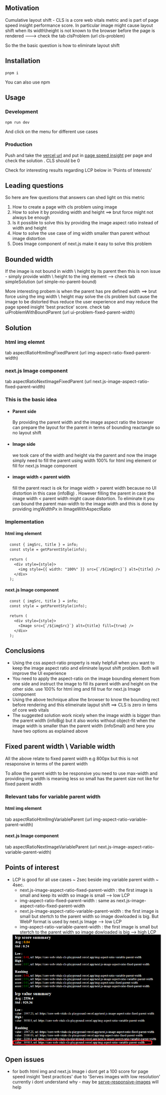 <h2>Motivation</h2>
<p>Cumulative layout shift - CLS is a core web vitals metric and is part of page speed insight performance score. In particular image might cause layout shift when its width\height is not known to the browser before the page is rendered ---> check the tab clsProblem (url cls-problem)</p>
<p>So the the basic question is how to eliminate layout shift</p>

<h2>Installation</h2>

```
pnpm i
```

You can also use npm


<h2>Usage</h2>

<h3>Development</h3>

```
npm run dev
```

And click on the menu for different use cases


<h3>Production</h3>

<p>Push and take the <a href='https://core-web-vitals-cls-playground.vercel.app'>vercel url</a> and put in <a href='https://pagespeed.web.dev/'>page speed insight</a> per page and check the solution . CLS should be 0 </p>
<p>Check for interesting results regarding LCP below in 'Points of Interests' 


<h2>Leading questions</h2>
So here are few questions that answers can shed light on this metric
<ol>
<li>How to create a page with cls problem using image</li>
<li>How to solve it by providing width and height ==> brut force might not always be enough</li>
<li>Is it possible to solve this by providing the image aspect ratio instead of width and height</li>
<li>How to solve the use case of img width smaller than parent without image distortion</li>
<li>Does Image component of next.js make it easy to solve this problem</li>
</ol>

<h2>Bounded width</h2>
<p>If the image is not bound in width \ height by its parent then this is non issue - simply provide width \ height to the img element --> check tab simpleSolution (url simple-no-parent-bound)</p> 
More interesting probem is when the parent has pre defined width ==> brut force using the img width \ height may solve the cls problem but cause the image to be distorted thus reduce the user experience and may reduce the page speed insight 'best practice' score. check tab uiProblemWithBoundParent (url ui-problem-fixed-parent-width)

<h2>Solution</h2>
<h3>html img elemnt</h3>
tab aspectRatioHtmlImgFixedParent (url img-aspect-ratio-fixed-parent-width)</p>
<h3>next.js Image component</h3>
tab aspectRatioNextImageFixedParent (url next.js-image-aspect-ratio-fixed-parent-width)


<h3>This is the basic idea</h3>
<ul>
<li><h4>Parent side</h4> By providing the parent width and the image aspect ratio the browser can prepare the layout for the parent in terms of bounding reactangle so no layout shift</li>
<li><h4>Image side</h4> we took care of the width and height via the parent and now the image simply need to fill the parent using width 100% for html img element or fill for next.js Image component</li>
<li><h4> image width < parent width</h4> fill the parent react is ok for image width > parent width because no UI distortion in this case (infoBig) . However filling the parent in case the image width < parent width might cause distortion. To eliminate it you can bound the parent max-width to the image width and this is done by providing imgWidthPx in IImageWithAspectRatio  </li>
</ul>

<h3>Implementation</h3>

<h4>html img element</h4>

```tsx
  const { imgSrc, title } = info;
  const style = getParentStyle(info);

  return (
    <div style={style}>
      <img style={{ width: "100%" }} src={`/${imgSrc}`} alt={title} />
    </div>
  );
```

<h4>next.js Image component</h4>

```tsx
  const { imgSrc, title } = info;
  const style = getParentStyle(info);

  return (
    <div style={style}>
      <Image src={`/${imgSrc}`} alt={title} fill={true} />
    </div>
  );
```

<h2>Conclusions</h2>
<ul>
<li>Using the css aspect-ratio property is realy helpfull when you want to keep the image aspect ratio and eliminate layout shift problem. Both will improve the UI experience </li>
<li>You need to apply the aspect-ratio on the image bounding element from one side and instruct the image to fill its parent width and height on the other side. use 100% for html img and fill true for next.js Image component</li>
<li>Using the above technique allow the browser to know the bounding rect before rendering and this elimeinate layput shift ==> CLS is zero in tems of core web vitals</li>
<li>The suggested solution work nicely when the image width is bigger than the parent width (infoBig) but it also works without object-fit when the image width is smaller than the parent width (infoSmall) and here you have two options as explained above</li>
</ul>


<h2>Fixed parent width \ Variable width</h2>
<p>All the above relate to fixed parent width e.g 800px but this is not resaponsive in terms of the parent width</p>
<p>To allow the parent width to be responsive you need to use max-width and providing img width is meaning less so small has the parent size not like for fixed parent width</p>

<h3>Relevant tabs for variable parent width</h3>
<h4>html img element</h4>
tab aspectRatioHtmlImgVariableParent (url img-aspect-ratio-variable-parent-width)

<h4>next.js Image component</h4>
tab aspectRatioNextImageVariableParent (url next.js-image-aspect-ratio-variable-parent-width)

<h2>Points of interest</h2>
<ul>
<li>LCP is good for all use cases ~ 2sec beside img variable parent width ~ 4sec.
<ul>
<li>next.js-image-aspect-ratio-fixed-parent-width : the first image is small and keep its width so image is small --> low LCP</li>
<li>img-aspect-ratio-fixed-parent-width : same as next.js-image-aspect-ratio-fixed-parent-width</li>
<li>next.js-image-aspect-ratio-variable-parent-width : the first image is small but stertch to the parent width so image dowloaded is big. But WebP format is used by next.js Image --> low LCP</li>
<li>img-aspect-ratio-variable-parent-width : the first image is small but stertch to the parent width so image dowloaded is big  --> high LCP</li>
</ul>
<img src='/figs/average-lcp.png'/>
</li>
</ul>


<h2>Open issues</h2>
<ul>
<li>for both html img and next.js Image i dont get a 100 score for page speed insight 'best practices' due to 'Serves images with low resolution' currently i dont understand why - may be <a href='https://web.dev/articles/serve-responsive-images?utm_source=lighthouse&utm_medium=lr'>serve-responsive-images</a> will help</li>
</ul>